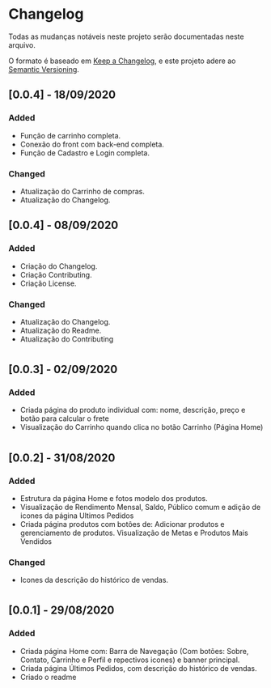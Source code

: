 # Changelog
Todas as mudanças notáveis neste projeto serão documentadas neste arquivo.

O formato é baseado em [Keep a Changelog](https://keepachangelog.com/en/1.0.0/),
e este projeto adere ao [Semantic Versioning](https://semver.org/spec/v2.0.0.html).

## [0.0.4] - 18/09/2020
### Added
- Função de carrinho completa.
- Conexão do front com back-end completa.
- Função de Cadastro e Login completa.

### Changed
- Atualização do Carrinho de compras.
- Atualização do Changelog.



## [0.0.4] - 08/09/2020
### Added
- Criação do Changelog.
- Criação Contributing.
- Criação License.

### Changed
- Atualização do Changelog.
- Atualização do Readme.
- Atualização do Contributing


#

## [0.0.3] - 02/09/2020
### Added
- Criada página do produto individual com: nome, descrição, preço e botão para calcular o frete
- Visualização do Carrinho quando clica no botão Carrinho (Página Home)

#

## [0.0.2] - 31/08/2020
### Added
- Estrutura da página Home e fotos modelo dos produtos.
- Visualização de Rendimento Mensal, Saldo, Público comum e adição de icones da página Ultimos Pedidos
- Criada página produtos com botôes de: Adicionar produtos e gerenciamento de produtos. Visualização de Metas e Produtos Mais Vendidos

### Changed
- Icones da descrição do histórico de vendas.

#

## [0.0.1] - 29/08/2020
### Added
- Criada página Home com: Barra de Navegação (Com botões: Sobre, Contato, Carrinho e Perfil e repectivos icones) e banner principal.
- Criada página Últimos Pedidos, com descrição do histórico de vendas.
- Criado o readme

#

<!--

[MODELO BASE - KEEP A CHANGELOG]

## [0.0.0] - 01/01/2020
### Added (Adicionado) 
- Para novos recursos.

### Changed (Alterado / Modificado)
- Para alterações em recursos existentes.

### Deprecated (Obsoleto)
- Para recursos que serão removidos nas próximas versões.

### Removed (Removido)
- Para recursos removidos nesta versão.

### Fixed (Corrigido)
- Para qualquer correção de bug.

### Security (Segurança)
- Em caso de vulnerabilidades.

#

-->